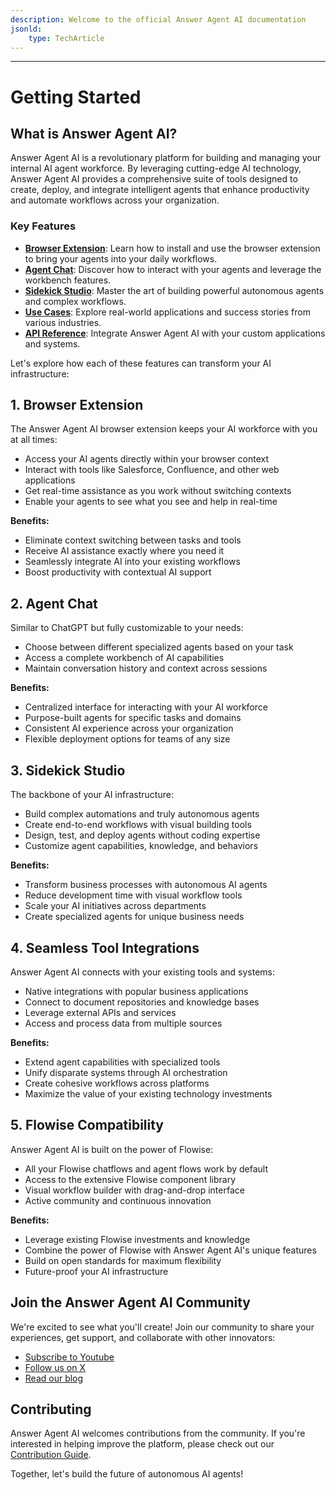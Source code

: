 ```yaml
---
description: Welcome to the official Answer Agent AI documentation
jsonld:
    type: TechArticle
---
```


---

# Getting Started

## What is Answer Agent AI?

Answer Agent AI is a revolutionary platform for building and managing your internal AI agent workforce. By leveraging cutting-edge AI technology, Answer Agent AI provides a comprehensive suite of tools designed to create, deploy, and integrate intelligent agents that enhance productivity and automate workflows across your organization.

### Key Features

-   **[Browser Extension](browser/)**: Learn how to install and use the browser extension to bring your agents into your daily workflows.
-   **[Agent Chat](chat/)**: Discover how to interact with your agents and leverage the workbench features.
-   **[Sidekick Studio](sidekick-studio/)**: Master the art of building powerful autonomous agents and complex workflows.
-   **[Use Cases](use-cases/)**: Explore real-world applications and success stories from various industries.
-   **[API Reference](api/)**: Integrate Answer Agent AI with your custom applications and systems.

Let's explore how each of these features can transform your AI infrastructure:

## 1. Browser Extension

The Answer Agent AI browser extension keeps your AI workforce with you at all times:

-   Access your AI agents directly within your browser context
-   Interact with tools like Salesforce, Confluence, and other web applications
-   Get real-time assistance as you work without switching contexts
-   Enable your agents to see what you see and help in real-time

**Benefits:**

-   Eliminate context switching between tasks and tools
-   Receive AI assistance exactly where you need it
-   Seamlessly integrate AI into your existing workflows
-   Boost productivity with contextual AI support

## 2. Agent Chat

Similar to ChatGPT but fully customizable to your needs:

-   Choose between different specialized agents based on your task
-   Access a complete workbench of AI capabilities
-   Maintain conversation history and context across sessions

**Benefits:**

-   Centralized interface for interacting with your AI workforce
-   Purpose-built agents for specific tasks and domains
-   Consistent AI experience across your organization
-   Flexible deployment options for teams of any size

## 3. Sidekick Studio

The backbone of your AI infrastructure:

-   Build complex automations and truly autonomous agents
-   Create end-to-end workflows with visual building tools
-   Design, test, and deploy agents without coding expertise
-   Customize agent capabilities, knowledge, and behaviors

**Benefits:**

-   Transform business processes with autonomous AI agents
-   Reduce development time with visual workflow tools
-   Scale your AI initiatives across departments
-   Create specialized agents for unique business needs

## 4. Seamless Tool Integrations

Answer Agent AI connects with your existing tools and systems:

-   Native integrations with popular business applications
-   Connect to document repositories and knowledge bases
-   Leverage external APIs and services
-   Access and process data from multiple sources

**Benefits:**

-   Extend agent capabilities with specialized tools
-   Unify disparate systems through AI orchestration
-   Create cohesive workflows across platforms
-   Maximize the value of your existing technology investments

## 5. Flowise Compatibility

Answer Agent AI is built on the power of Flowise:

-   All your Flowise chatflows and agent flows work by default
-   Access to the extensive Flowise component library
-   Visual workflow builder with drag-and-drop interface
-   Active community and continuous innovation

**Benefits:**

-   Leverage existing Flowise investments and knowledge
-   Combine the power of Flowise with Answer Agent AI's unique features
-   Build on open standards for maximum flexibility
-   Future-proof your AI infrastructure

## Join the Answer Agent AI Community

We're excited to see what you'll create! Join our community to share your experiences, get support, and collaborate with other innovators:

-   [Subscribe to Youtube](https://youtube.com/@digitalatscale)
-   [Follow us on X](https://x.com/digitalatscale_)
-   [Read our blog](https://theanswer.ai/blog)

## Contributing

Answer Agent AI welcomes contributions from the community. If you're interested in helping improve the platform, please check out our [Contribution Guide](community/).

Together, let's build the future of autonomous AI agents!
